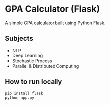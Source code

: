 # GPA Calculator (Flask)
A simple GPA calculator built using Python Flask.

## Subjects
- NLP
- Deep Learning
- Stochastic Process
- Parallel & Distributed Computing

## How to run locally
```bash
pip install flask
python app.py

